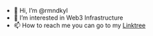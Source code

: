 - 👋 Hi, I’m @rmndkyl
- 👀 I’m interested in Web3 Infrastructure
- 📫 How to reach me you can go to my [Linktree]([url](https://linktr.ee/rmndkyl))

<!---
rmndkyl/rmndkyl is a ✨ special ✨ repository because its `README.md` (this file) appears on your GitHub profile.
You can click the Preview link to take a look at your changes.
--->
